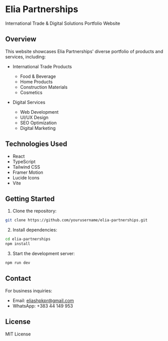 # Elia Partnerships

International Trade & Digital Solutions Portfolio Website

## Overview

This website showcases Elia Partnerships' diverse portfolio of products and services, including:

- International Trade Products
  - Food & Beverage
  - Home Products
  - Construction Materials
  - Cosmetics

- Digital Services
  - Web Development
  - UI/UX Design
  - SEO Optimization
  - Digital Marketing

## Technologies Used

- React
- TypeScript
- Tailwind CSS
- Framer Motion
- Lucide Icons
- Vite

## Getting Started

1. Clone the repository:
```bash
git clone https://github.com/yourusername/elia-partnerships.git
```

2. Install dependencies:
```bash
cd elia-partnerships
npm install
```

3. Start the development server:
```bash
npm run dev
```

## Contact

For business inquiries:
- Email: eliashpkpr@gmail.com
- WhatsApp: +383 44 149 953

## License

MIT License